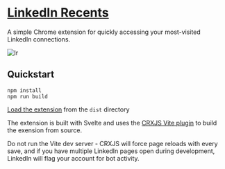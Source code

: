 # [LinkedIn Recents](https://chrome.google.com/webstore/detail/linkedin-recents/bcfkipkjopehjmgikgmnjamdhkhgkfec)
A simple Chrome extension for quickly accessing your most-visited LinkedIn connections.

![lr](https://github.com/awei82/linkedin-recents/assets/1923128/b65093da-e626-4870-93d4-46f4e5b692be)

## Quickstart
```
npm install
npm run build
```  

[Load the extension](https://developer.chrome.com/docs/extensions/mv3/getstarted/development-basics/#load-unpacked) from the `dist` directory

The extension is built with Svelte and uses the [CRXJS Vite plugin](https://crxjs.dev/vite-plugin) to build the exension from source.

Do not run the Vite dev server - CRXJS will force page reloads with every save, and if you have multiple LinkedIn pages open during development, LinkedIn will flag your account for bot activity.
